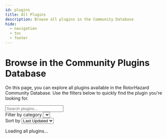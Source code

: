 ```yaml
---
id: plugins
title: All Plugins
description: Browse all plugins in the Community Database
hide:
  - navigation
  - toc
  - footer
---
```


# Browse in the Community Plugins Database

On this page, you can explore all plugins available in the RotorHazard Community Database. Use the filters below to quickly find the plugin you're looking for.

<div id="filter-container">
  <!-- Search -->
  <div class="filter-search">
    <input type="text" id="search" placeholder="Search plugins..." />
  </div>

  <!-- Filter options -->
  <div class="filter-options">
    <div class="filter-group">
      <label for="category">Filter by category</label>
      <select id="category"></select>
    </div>
    <div class="filter-group">
      <label for="sort">Sort by</label>
      <select id="sort">
        <option value="latest">Last Updated</option>
        <option value="name">Name (A-Z)</option>
        <option value="stars">Star Count</option>
        <option value="forks">Fork Count</option>
      </select>
    </div>
  </div>
</div>

<div id="plugin-container">
  <p>Loading all plugins...</p>
</div>

<!-- Load scripts -->
<link rel="stylesheet" href="../assets/css/styles.css">
<script src="../assets/js/plugins.js" defer></script>
